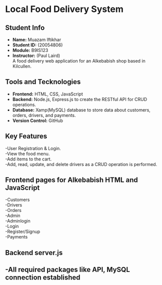 #  Local Food Delivery System 

## Student Info

- **Name:** Muazam Iftikhar
- **Student ID:** (20054806)
- **Module:** B9IS123
- **Instructor:** (Paul Laird)  
A food delivery web application for an Alkebabish shop based in Kilcullen.

## Tools and Tecknologies

- **Frontend:** HTML, CSS, JavaScript 
- **Backend:** Node.js, Express.js to create the RESTful API for CRUD operations.
- **Database:** Xamp(MySQL) database to store data about customers, orders, drivers, and payments.
- **Version Control:** GitHub
  
## Key Features
-User Registration & Login.  
-View the food menu.  
-Add items to the cart.  
-Add, read, update, and delete drivers as a CRUD operation is performed.  
## Frontend pages for Alkebabish HTML and JavaScript
-Customers  
-Drivers  
-Orders  
-Admin  
-Adminlogin  
-Login  
-Register/Signup  
-Payments
## Backend server.js  
-All required packages like API, MySQL connection  established  
-



